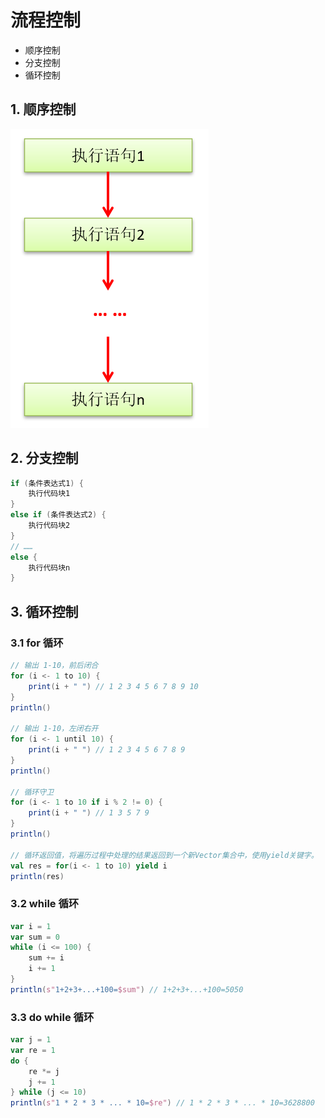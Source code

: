 # 流程控制

+ 顺序控制
+ 分支控制
+ 循环控制

## 1. 顺序控制
![流程控制-顺序](/images/bigData/scala/流程控制-顺序.png)

## 2. 分支控制
```scala
if (条件表达式1) {
	执行代码块1
}
else if (条件表达式2) {
	执行代码块2
}
// ……
else {
	执行代码块n
}
```

## 3. 循环控制

### 3.1 for 循环
```scala
// 输出 1-10，前后闭合
for (i <- 1 to 10) {
	print(i + " ") // 1 2 3 4 5 6 7 8 9 10
}
println()

// 输出 1-10，左闭右开
for (i <- 1 until 10) {
	print(i + " ") // 1 2 3 4 5 6 7 8 9
}
println()

// 循环守卫
for (i <- 1 to 10 if i % 2 != 0) {
	print(i + " ") // 1 3 5 7 9
}
println()

// 循环返回值，将遍历过程中处理的结果返回到一个新Vector集合中，使用yield关键字。
val res = for(i <- 1 to 10) yield i
println(res)
```

### 3.2 while 循环
```scala
var i = 1
var sum = 0
while (i <= 100) {
	sum += i
	i += 1
}
println(s"1+2+3+...+100=$sum") // 1+2+3+...+100=5050
```

### 3.3 do while 循环
```scala
var j = 1
var re = 1
do {
	re *= j
	j += 1
} while (j <= 10)
println(s"1 * 2 * 3 * ... * 10=$re") // 1 * 2 * 3 * ... * 10=3628800
```
